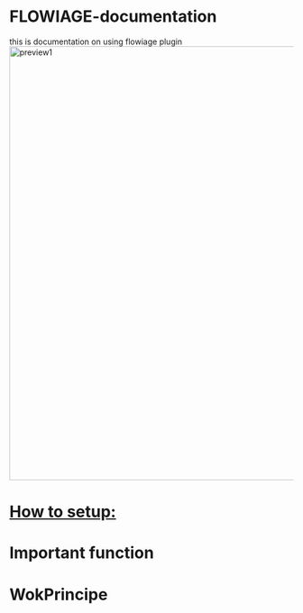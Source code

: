 # FLOWIAGE-documentation

this is documentation on using flowiage plugin
<img width="1080" height="770" alt="preview1" src="https://github.com/user-attachments/assets/f3b00ca7-7d28-4b06-b47e-b8e1c24bcb16" />

# [How to setup: ]()


# Important function


# WokPrincipe
